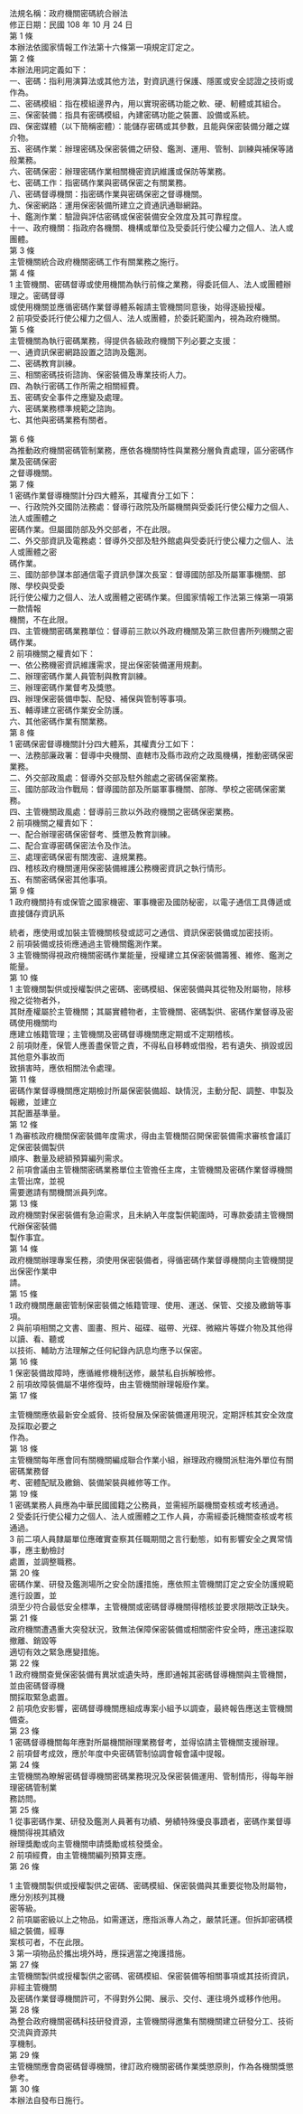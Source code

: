 法規名稱：政府機關密碼統合辦法  
修正日期：民國 108 年 10 月 24 日  
第 1 條  
本辦法依國家情報工作法第十六條第一項規定訂定之。  
第 2 條  
本辦法用詞定義如下：  
一、密碼：指利用演算法或其他方法，對資訊進行保護、隱匿或安全認證之技術或作為。  
二、密碼模組：指在模組邊界內，用以實現密碼功能之軟、硬、軔體或其組合。  
三、保密裝備：指具有密碼模組，內建密碼功能之裝置、設備或系統。  
四、保密媒體（以下簡稱密體）：能儲存密碼或其參數，且能與保密裝備分離之媒介物。  
五、密碼作業：辦理密碼及保密裝備之研發、鑑測、運用、管制、訓練與補保等諸般業務。  
六、密碼保密：辦理密碼作業相關機密資訊維護或保防等業務。  
七、密碼工作：指密碼作業與密碼保密之有關業務。  
八、密碼督導機關：指密碼作業與密碼保密之督導機關。  
九、保密網路：運用保密裝備所建立之資通訊通聯網路。  
十、鑑測作業：驗證與評估密碼或保密裝備安全效度及其可靠程度。  
十一、政府機關：指政府各機關、機構或單位及受委託行使公權力之個人、法人或團體。  
第 3 條  
主管機關統合政府機關密碼工作有關業務之施行。  
第 4 條  
1 主管機關、密碼督導或使用機關為執行前條之業務，得委託個人、法人或團體辦理之。密碼督導  
或使用機關並應循密碼作業督導體系報請主管機關同意後，始得逐級授權。  
2 前項受委託行使公權力之個人、法人或團體，於委託範圍內，視為政府機關。  
第 5 條  
主管機關為執行密碼業務，得提供各級政府機關下列必要之支援：  
一、通資訊保密網路設置之諮詢及鑑測。  
二、密碼教育訓練。  
三、相關密碼技術諮詢、保密裝備及專業技術人力。  
四、為執行密碼工作所需之相關經費。  
五、密碼安全事件之應變及處理。  
六、密碼業務標準規範之諮詢。  
七、其他與密碼業務有關者。  


第 6 條  
為推動政府機關密碼管制業務，應依各機關特性與業務分層負責處理，區分密碼作業及密碼保密  
之督導機關。  
第 7 條  
1 密碼作業督導機關計分四大體系，其權責分工如下：  
一、行政院外交國防法務處：督導行政院及所屬機關與受委託行使公權力之個人、法人或團體之  
密碼作業。但屬國防部及外交部者，不在此限。  
二、外交部資訊及電務處：督導外交部及駐外館處與受委託行使公權力之個人、法人或團體之密  
碼作業。  
三、國防部參謀本部通信電子資訊參謀次長室：督導國防部及所屬軍事機關、部隊、學校與受委  
託行使公權力之個人、法人或團體之密碼作業。但國家情報工作法第三條第一項第一款情報  
機關，不在此限。  
四、主管機關密碼業務單位：督導前三款以外政府機關及第三款但書所列機關之密碼作業。  
2 前項機關之權責如下：  
一、依公務機密資訊維護需求，提出保密裝備運用規劃。  
二、辦理密碼作業人員管制與教育訓練。  
三、辦理密碼作業督考及獎懲。  
四、辦理保密裝備申製、配發、補保與管制等事項。  
五、輔導建立密碼作業安全防護。  
六、其他密碼作業有關業務。  
第 8 條  
1 密碼保密督導機關計分四大體系，其權責分工如下：  
一、法務部廉政署：督導中央機關、直轄市及縣市政府之政風機構，推動密碼保密業務。  
二、外交部政風處：督導外交部及駐外館處之密碼保密業務。  
三、國防部政治作戰局：督導國防部及所屬軍事機關、部隊、學校之密碼保密業務。  
四、主管機關政風處：督導前三款以外政府機關之密碼保密業務。  
2 前項機關之權責如下：  
一、配合辦理密碼保密督考、獎懲及教育訓練。  
二、配合宣導密碼保密法令及作法。  
三、處理密碼保密有關洩密、違規業務。  
四、稽核政府機關運用保密裝備維護公務機密資訊之執行情形。  
五、有關密碼保密其他事項。  
第 9 條  
1 政府機關持有或保管之國家機密、軍事機密及國防秘密，以電子通信工具傳遞或直接儲存資訊系  


統者，應使用或加裝主管機關核發或認可之通信、資訊保密裝備或加密技術。  
2 前項裝備或技術應通過主管機關鑑測作業。  
3 主管機關得視政府機關密碼作業能量，授權建立其保密裝備籌獲、維修、鑑測之能量。  
第 10 條  
1 主管機關製供或授權製供之密碼、密碼模組、保密裝備與其從物及附屬物，除移撥之從物者外，  
其財產權屬於主管機關；其屬實體物者，主管機關、密碼製供、密碼作業督導及密碼使用機關均  
應建立帳籍管理；主管機關及密碼督導機關應定期或不定期稽核。  
2 前項財產，保管人應善盡保管之責，不得私自移轉或借撥，若有遺失、損毀或因其他意外事故而  
致損害時，應依相關法令處理。  
第 11 條  
密碼作業督導機關應定期檢討所屬保密裝備超、缺情況，主動分配、調整、申製及報繳，並建立  
其配置基準量。  
第 12 條  
1 為審核政府機關保密裝備年度需求，得由主管機關召開保密裝備需求審核會議訂定保密裝備製供  
順序、數量及總額預算編列需求。  
2 前項會議由主管機關密碼業務單位主管擔任主席，主管機關及密碼作業督導機關主管出席，並視  
需要邀請有關機關派員列席。  
第 13 條  
政府機關對保密裝備有急迫需求，且未納入年度製供範圍時，可專款委請主管機關代辦保密裝備  
製作事宜。  
第 14 條  
政府機關辦理專案任務，須使用保密裝備者，得循密碼作業督導機關向主管機關提出保密作業申  
請。  
第 15 條  
1 政府機關應嚴密管制保密裝備之帳籍管理、使用、運送、保管、交接及繳銷等事項。  
2 與前項相關之文書、圖畫、照片、磁碟、磁帶、光碟、微縮片等媒介物及其他得以讀、看、聽或  
以技術、輔助方法理解之任何紀錄內訊息均應予以保密。  
第 16 條  
1 保密裝備故障時，應循維修機制送修，嚴禁私自拆解檢修。  
2 前項故障裝備屬不堪修復時，由主管機關辦理報廢作業。  
第 17 條  


主管機關應依最新安全威脅、技術發展及保密裝備運用現況，定期評核其安全效度及採取必要之  
作為。  
第 18 條  
主管機關每年應會同有關機關編成聯合作業小組，辦理政府機關派駐海外單位有關密碼業務督  
考、密體配賦及繳銷、裝備架裝與維修等工作。  
第 19 條  
1 密碼業務人員應為中華民國國籍之公務員，並需經所屬機關查核或考核通過。  
2 受委託行使公權力之個人、法人或團體之工作人員，亦需經委託機關查核或考核通過。  
3 前二項人員隸屬單位應確實查察其任職期間之言行動態，如有影響安全之異常情事，應主動檢討  
處置，並調整職務。  
第 20 條  
密碼作業、研發及鑑測場所之安全防護措施，應依照主管機關訂定之安全防護規範進行設置，並  
須至少符合最低安全標準，主管機關或密碼督導機關得稽核並要求限期改正缺失。  
第 21 條  
政府機關遭遇重大突發狀況，致無法保障保密裝備或相關密件安全時，應迅速採取撤離、銷毀等  
適切有效之緊急應變措施。  
第 22 條  
1 政府機關查覺保密裝備有異狀或遺失時，應即通報其密碼督導機關與主管機關，並由密碼督導機  
關採取緊急處置。  
2 前項危安影響，密碼督導機關應組成專案小組予以調查，最終報告應送主管機關備查。  
第 23 條  
1 密碼督導機關每年應對所屬機關辦理業務督考，並得協請主管機關支援辦理。  
2 前項督考成效，應於年度中央密碼管制協調會報會議中提報。  
第 24 條  
主管機關為瞭解密碼督導機關密碼業務現況及保密裝備運用、管制情形，得每年辦理密碼管制業  
務訪問。  
第 25 條  
1 從事密碼作業、研發及鑑測人員著有功績、勞績特殊優良事蹟者，密碼作業督導機關得視其績效  
辦理獎勵或向主管機關申請獎勵或核發獎金。  
2 前項經費，由主管機關編列預算支應。  
第 26 條  


1 主管機關製供或授權製供之密碼、密碼模組、保密裝備與其重要從物及附屬物，應分別核列其機  
密等級。  
2 前項屬密級以上之物品，如需運送，應指派專人為之，嚴禁託運。但拆卸密碼模組之裝備，經專  
案核可者，不在此限。  
3 第一項物品於攜出境外時，應採適當之掩護措施。  
第 27 條  
主管機關製供或授權製供之密碼、密碼模組、保密裝備等相關事項或其技術資訊，非經主管機關  
及密碼作業督導機關許可，不得對外公開、展示、交付、運往境外或移作他用。  
第 28 條  
為整合政府機關密碼科技研發資源，主管機關得邀集有關機關建立研發分工、技術交流與資源共  
享機制。  
第 29 條  
主管機關應會商密碼督導機關，律訂政府機關密碼作業獎懲原則，作為各機關獎懲參考。  
第 30 條  
本辦法自發布日施行。  


